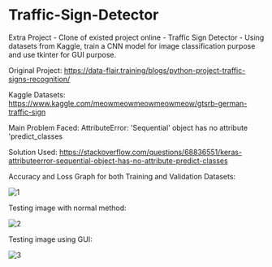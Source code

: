 # Traffic-Sign-Detector
Extra Project - Clone of existed project online - Traffic Sign Detector - Using datasets from Kaggle, train a CNN model for image classification purpose and use tkinter for GUI purpose.

Original Project: https://data-flair.training/blogs/python-project-traffic-signs-recognition/

Kaggle Datasets: https://www.kaggle.com/meowmeowmeowmeowmeow/gtsrb-german-traffic-sign

Main Problem Faced: AttributeError: 'Sequential' object has no attribute 'predict_classes

Solution Used: https://stackoverflow.com/questions/68836551/keras-attributeerror-sequential-object-has-no-attribute-predict-classes

Accuracy and Loss Graph for both Training and Validation Datasets:


![1](https://user-images.githubusercontent.com/65883921/138462455-55f001f2-eb00-4cf1-a960-b2dbd69be5bb.png)


Testing image with normal method:


![2](https://user-images.githubusercontent.com/65883921/138462457-0a521b89-3533-4ff1-b6e2-35474abef6c4.png)


Testing image using GUI:


![3](https://user-images.githubusercontent.com/65883921/138462458-8a4b31ce-8c3a-456d-9cae-fa44e42e3b74.png)
